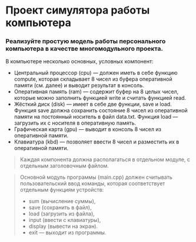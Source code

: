 # Проект симулятора работы компьютера

### Реализуйте простую модель работы персонального компьютера в качестве многомодульного проекта. 

В компьютере несколько основных, условных компонент:
- Центральный процессор (cpu) — должен иметь в себе функцию compute, которая складывает 8 чисел из буфера оперативной памяти (см. далее) и выводит результат в консоль.
- Оперативная память (ram) — содержит буфер на 8 целых чисел, которые можно заполнить функцией write и считать функцией read.
- Жёсткий диск (disk) — имеет в себе две функции, save и load. Функция save должна сохранить состояние 8 чисел из оперативной памяти на постоянный носитель в файл data.txt. Функция load — загрузить их с носителя в оперативную память.
- Графическая карта (gpu) — выводит в консоль 8 чисел из оперативной памяти.
- Клавиатура (kbd) — позволяет ввести 8 чисел и разместить их в оперативной памяти.

> Каждая компонента должна располагаться в отдельном модуле, с отдельным заголовочным файлом. 

> Основной модуль программы (main.cpp) должен считывать пользовательский ввод команды, которая соответствует отдельным функциям устройств: 
> - sum (вычисление суммы), 
> - save (сохранить в файл), 
> - load (загрузить из файла), 
> - input (ввести с клавиатуры), 
> - display (вывести на экран). 
> - exit — выходит из программы.
